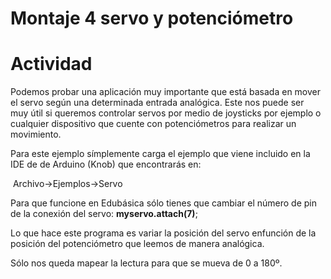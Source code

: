 
# Montaje 4 servo y potenciómetro

# Actividad

Podemos probar una aplicación muy importante que está basada en mover el servo según una determinada entrada analógica. Este nos puede ser  muy útil si queremos controlar servos por medio de joysticks por ejemplo o cualquier dispositivo que cuente con potenciómetros para realizar un movimiento.

Para este ejemplo símplemente carga el ejemplo que viene incluido en la IDE de de Arduino (Knob) que encontrarás en:

 Archivo-&gt;Ejemplos-&gt;Servo 

Para que funcione en Edubásica sólo tienes que cambiar el número de pin de la conexión del servo: **myservo.attach(7)**;  

Lo que hace este programa es variar la posición del servo enfunción de la posición del potenciómetro que leemos de manera analógica.

Sólo nos queda mapear la lectura para que se mueva de 0 a 180º.

